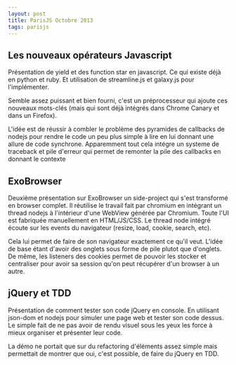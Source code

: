 ```yaml
---
layout: post
title: ParisJS Octobre 2013
tags: parisjs
---
```


## Les nouveaux opérateurs Javascript

Présentation de yield et des function star en javascript. Ce qui existe déjà en
python et ruby. Et utilisation de streamline.js et galaxy.js pour
l'implémenter.

Semble assez puissant et bien fourni, c'est un préprocesseur qui ajoute ces
nouveaux mots-clés (mais qui sont déjà intégrés dans Chrome Canary et dans un
Firefox).

L'idée est de réussir à combler le problème des pyramides de callbacks de
nodejs pour rendre le code un peu plus simple à lire en lui donnant une allure
de code synchrone. Apparemment tout cela intégre un systeme de traceback et
pile d'erreur qui permet de remonter la pile des callbacks en donnant le
contexte

## ExoBrowser

Deuxième présentation sur ExoBrowser un side-project qui s'est transformé en
browser complet. Il réutilise le travail fait par chromium en intégrant un
thread nodejs à l'intérieur d'une WebView générée par Chromium. Toute l'UI est
fabriquée manuellement en HTML/JS/CSS. Le thread node intégré écoute sur les
events du navigateur (resize, load, cookie, search, etc).

Cela lui permet de faire de son navigateur exactement ce qu'il veut. L'idée de
base étant d'avoir des onglets sous forme de pile plutot que d'onglets. De
même, les listeners des cookies permet de pouvoir les stocker et centraliser
pour avoir sa session qu'on peut récupérer d'un browser à un autre.

## jQuery et TDD

Présentation de comment tester son code jQuery en console. En utilisant
json-dom et nodejs pour simuler une page web et tester son code dessus. Le
simple fait de ne pas avoir de rendu visuel sous les yeux les force à mieux
organiser et présenter leur code.

La démo ne portait que sur du refactoring d'éléments assez simple mais
permettait de montrer que oui, c'est possible, de faire du jQuery en TDD.

